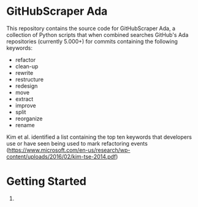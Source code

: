 # GitHubScraper Ada

This repository contains the source code for GitHubScraper Ada, a collection of Python scripts that when combined searches GitHub's Ada repositories (currently 5.000+) for commits containing the following keywords:

* refactor
* clean-up
* rewrite
* restructure
* redesign
* move
* extract
* improve
* split
* reorganize
* rename

Kim et al. identified a list containing the top ten keywords that developers use or have seen being used to mark refactoring events (https://www.microsoft.com/en-us/research/wp-content/uploads/2016/02/kim-tse-2014.pdf)

# Getting Started

1. 
